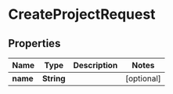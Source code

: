 

# CreateProjectRequest


## Properties

Name | Type | Description | Notes
------------ | ------------- | ------------- | -------------
**name** | **String** |  |  [optional]



